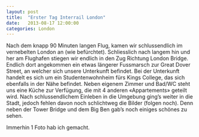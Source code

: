 ```yaml
---
layout: post
title:  "Erster Tag Interrail London"
date:   2013-08-17 12:00:00
categories: London
---
```


Nach dem knapp 90 Minuten langen Flug, kamen wir schlussendlich im vernebelten London an (wie befürchtet).
Schliesslich nach langem hin und her am Flughafen stiegen wir endlich in den Zug Richtung London Bridge.
Endlich dort angekommen ein etwas längerer Fussmarsch zur Great Dover Street, an welcher sich unsere Unterkunft befindet.
Bei der Unterkunft handelt es sich um ein Studentenwohnheim fürs Kings College, das sich ebenfalls in der Nähe befindet.
Neben eigenem Zimmer und Bad/WC steht uns eine Küche zur Verfügung, die mit 4 anderen «Appartements» geteilt wird.
Nach schlussendlichem Einleben in die Umgebung ging’s weiter in die Stadt, jedoch fehlen davon noch schlichtweg die Bilder (folgen noch).
Denn neben der Tower Bridge und dem Big Ben gab’s noch einiges schönes zu sehen.

Immerhin 1 Foto hab ich gemacht.
